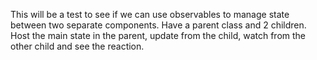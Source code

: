 This will be a test to see if we can use observables to manage state between two separate components. Have a parent class and 2 children. Host the main state in the parent, update from the child, watch from the other child and see the reaction.
